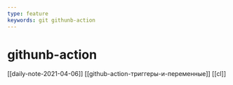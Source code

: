 ```yaml
---
type: feature
keywords: git githunb-action
---
```

# githunb-action

[[daily-note-2021-04-06]]
[[github-action-триггеры-и-переменные]]
[[cl]]
